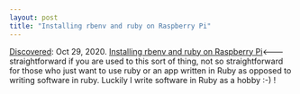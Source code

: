 ```yaml
---
layout: post
title: "Installing rbenv and ruby on Raspberry Pi"
---
```

[Discovered](http://rolandtanglao.com/2020/07/29/p1-blogthis-checkvist-list-links-to-blog/): Oct 29, 2020. [Installing rbenv and ruby on Raspberry Pi](https://www.anegron.site/2020/01/30/installing-rbenv-and-ruby-on-raspberry-pi/)<--- straightforward if you are used to this sort of thing, not so straightforward for those who just want to use ruby or an app written in Ruby as opposed to writing software in ruby. Luckily I write software in Ruby as a hobby :-) !

